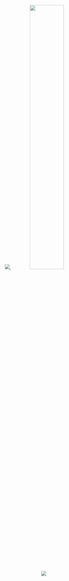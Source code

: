
<div align="center">
  <a href="s">
  <img src="https://github-readme-stats.vercel.app/api/top-langs/?username=leeemingyu&exclude_repo=dkssud8150.github.io&layout=compact&theme=github_dark" />
</a>
<a href="s">
  <img src="https://github-readme-stats.vercel.app/api?username=leeemingyu&theme=github_dark&show_icons=true" width="47%" />
</a>

![](http://github-profile-summary-cards.vercel.app/api/cards/profile-details?username=leeemingyu&theme=github_dark)

  
  

  



</div>
